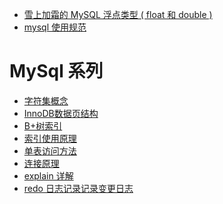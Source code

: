 - [雪上加霜的 MySQL 浮点类型 ( float 和 double )](http://cmsblogs.com/?p=5505)
- [mysql 使用规范](https://www.ymq.io/2019/07/25/yz/ms25/)

MySql 系列
====
- [字符集概念](https://juejin.im/book/5bffcbc9f265da614b11b731/section/5bffd9c651882520980229a0)
- [InnoDB数据页结构](https://juejin.im/book/5bffcbc9f265da614b11b731/section/5bffdb30518825773a2ed38c#heading-6)
- [B+树索引](https://juejin.im/book/5bffcbc9f265da614b11b731/section/5bffdb7c6fb9a049cd53ea84)
- [索引使用原理](https://juejin.im/book/5bffcbc9f265da614b11b731/section/5bffdbf06fb9a049f570dc4f)
- [单表访问方法](https://juejin.im/book/5bffcbc9f265da614b11b731/section/5c061afee51d451ddc06e7aa#heading-3)
- [连接原理](https://juejin.im/book/5bffcbc9f265da614b11b731/section/5c061b0cf265da612577e0f4)
- [explain 详解](https://juejin.im/book/5bffcbc9f265da614b11b731/section/5c061b576fb9a049aa6ed8a4)
- [redo 日志记录记录变更日志](https://juejin.im/book/5bffcbc9f265da614b11b731/section/5c238f0f518825741e7c3315#heading-10) 
